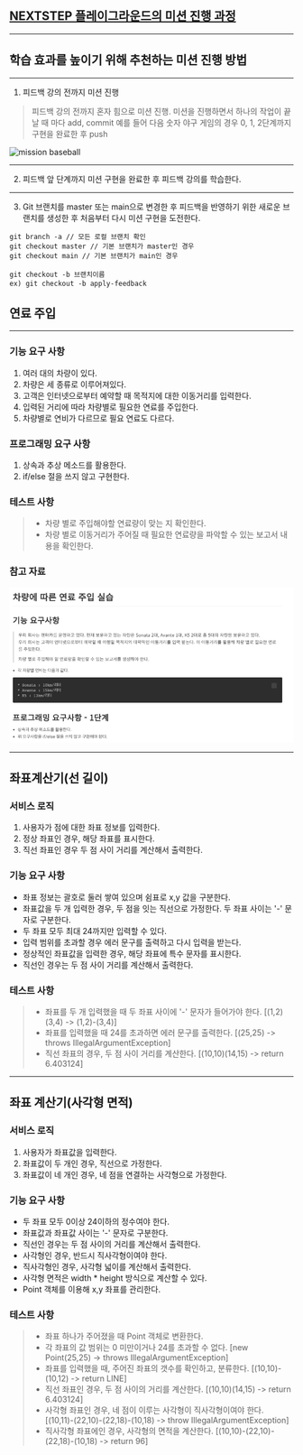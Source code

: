 ## [NEXTSTEP 플레이그라운드의 미션 진행 과정](https://github.com/next-step/nextstep-docs/blob/master/playground/README.md)

---
## 학습 효과를 높이기 위해 추천하는 미션 진행 방법

---
1. 피드백 강의 전까지 미션 진행 
> 피드백 강의 전까지 혼자 힘으로 미션 진행. 미션을 진행하면서 하나의 작업이 끝날 때 마다 add, commit
> 예를 들어 다음 숫자 야구 게임의 경우 0, 1, 2단계까지 구현을 완료한 후 push

![mission baseball](https://raw.githubusercontent.com/next-step/nextstep-docs/master/playground/images/mission_baseball.png)

---
2. 피드백 앞 단계까지 미션 구현을 완료한 후 피드백 강의를 학습한다.

---
3. Git 브랜치를 master 또는 main으로 변경한 후 피드백을 반영하기 위한 새로운 브랜치를 생성한 후 처음부터 다시 미션 구현을 도전한다.

```
git branch -a // 모든 로컬 브랜치 확인
git checkout master // 기본 브랜치가 master인 경우
git checkout main // 기본 브랜치가 main인 경우

git checkout -b 브랜치이름
ex) git checkout -b apply-feedback
```
## 연료 주입

---
### 기능 요구 사항
1. 여러 대의 차량이 있다.
2. 차량은 세 종류로 이루어져있다.
3. 고객은 인터넷으로부터 예약할 때 목적지에 대한 이동거리를 입력한다.
4. 입력된 거리에 따라 차량별로 필요한 연료를 주입한다.
5. 차량별로 연비가 다르므로 필요 연료도 다르다.

### 프로그래밍 요구 사항
1. 상속과 추상 메소드를 활용한다.
2. if/else 절을 쓰지 않고 구현한다.

### 테스트 사항
> - 차량 별로 주입해야할 연료량이 맞는 지 확인한다.
> - 차량 별로 이동거리가 주어질 때 필요한 연료량을 파악할 수 있는 보고서 내용을 확인한다.

### 참고 자료
![img.png](img.png)

---

## 좌표계산기(선 길이)

### 서비스 로직
1. 사용자가 점에 대한 좌표 정보를 입력한다.
2. 정상 좌표인 경우, 해당 좌표를 표시한다.
3. 직선 좌표인 경우 두 점 사이 거리를 계산해서 출력한다.

### 기능 요구 사항
- 좌표 정보는 괄호로 둘러 쌓여 있으며 쉼표로 x,y 값을 구분한다.
- 좌표값을 두 개 입력한 경우, 두 점을 잇는 직선으로 가정한다. 두 좌표 사이는 '-' 문자로 구분한다.
- 두 좌표 모두 최대 24까지만 입력할 수 있다.
- 입력 범위를 초과할 경우 에러 문구를 출력하고 다시 입력을 받는다.
- 정상적인 좌표값을 입력한 경우, 해당 좌표에 특수 문자를 표시한다.
- 직선인 경우는 두 점 사이 거리를 계산해서 출력한다.

### 테스트 사항
> - 좌표를 두 개 입력했을 때 두 좌표 사이에 '-' 문자가 들어가야 한다. [(1,2)(3,4) -> (1,2)-(3,4)]
> - 좌표를 입력했을 때 24를 초과하면 에러 문구를 출력한다. [(25,25) -> throws IllegalArgumentException]
> - 직선 좌표의 경우, 두 점 사이 거리를 계산한다. [(10,10)(14,15) -> return 6.403124]

---

## 좌표 계산기(사각형 면적)

### 서비스 로직
1. 사용자가 좌표값을 입력한다.
2. 좌표값이 두 개인 경우, 직선으로 가정한다.
3. 좌표값이 네 개인 경우, 네 점을 연결하는 사각형으로 가정한다.

### 기능 요구 사항
- 두 좌표 모두 0이상 24이하의 정수여야 한다.
- 좌표값과 좌표값 사이는 '-' 문자로 구분한다.
- 직선인 경우는 두 점 사이의 거리를 계산해서 출력한다.
- 사각형인 경우, 반드시 직사각형이여야 한다.
- 직사각형인 경우, 사각형 넓이를 계산해서 출력한다.
- 사각형 면적은 width * height 방식으로 계산할 수 있다.
- Point 객체를 이용해 x,y 좌표를 관리한다.

### 테스트 사항
> - 좌표 하나가 주어졌을 때 Point 객체로 변환한다.
> - 각 좌표의 값 범위는 0 미만이거나 24를 초과할 수 없다. [new Point(25,25) -> throws IllegalArgumentException]
> - 좌표를 입력했을 때, 주어진 좌표의 갯수를 확인하고, 분류한다. [(10,10)-(10,12) -> return LINE]
> - 직선 좌표인 경우, 두 점 사이의 거리를 계산한다. [(10,10)(14,15) -> return 6.403124]
> - 사각형 좌표인 경우, 네 점이 이루는 사각형이 직사각형이여야 한다. [(10,11)-(22,10)-(22,18)-(10,18) -> throw IllegalArgumentException]
> - 직사각형 좌표에인 경우, 사각형의 면적을 계산한다. [(10,10)-(22,10)-(22,18)-(10,18) -> return 96]